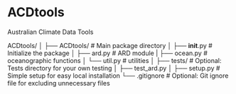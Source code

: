 # ACDtools
Australian Climate Data Tools

ACDtools/
│
├── ACDtools/        # Main package directory
│   ├── __init__.py       # Initialize the package
│   ├── ard.py            # ARD module
|   ├── ocean.py          # oceanographic functions
│   └── util.py            # utilities
│
├── tests/                    # Optional: Tests directory for your own testing
│   ├── test_ard.py
│
├── setup.py                  # Simple setup for easy local installation
└── .gitignore                # Optional: Git ignore file for excluding unnecessary files

